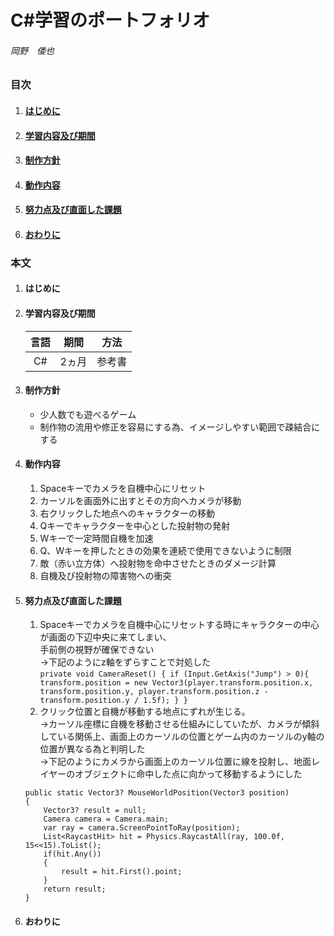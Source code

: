 # C#学習のポートフォリオ
###### 岡野　倭也
  

### 目次

1. #### [はじめに](#はじめに)
1. #### [学習内容及び期間](#学習内容及び期間)
1. #### [制作方針](#制作方針)
1. #### [動作内容](#動作内容)
1. #### [努力点及び直面した課題](#努力点及び直面した課題)
1. #### [おわりに](#おわりに)



### 本文

1. #### はじめに

1. #### 学習内容及び期間

    |言語|期間|方法|
    |:--:|:--:|:--:|
    |C#|2ヵ月|参考書|

1. #### 制作方針

    * 少人数でも遊べるゲーム
    * 制作物の流用や修正を容易にする為、イメージしやすい範囲で疎結合にする

1. #### 動作内容

    1. Spaceキーでカメラを自機中心にリセット
    1. カーソルを画面外に出すとその方向へカメラが移動
    1. 右クリックした地点へのキャラクターの移動
    1. Qキーでキャラクターを中心とした投射物の発射
    1. Wキーで一定時間自機を加速
    1. Q、Wキーを押したときの効果を連続で使用できないように制限
    1. 敵（赤い立方体）へ投射物を命中させたときのダメージ計算
    1. 自機及び投射物の障害物への衝突

1. #### 努力点及び直面した課題

    1. Spaceキーでカメラを自機中心にリセットする時にキャラクターの中心が画面の下辺中央に来てしまい、  
    手前側の視野が確保できない  
    →下記のようにz軸をずらすことで対処した  
    `private void CameraReset()
    {
        if (Input.GetAxis("Jump") > 0){
            transform.position = new Vector3(player.transform.position.x, transform.position.y, player.transform.position.z - transform.position.y / 1.5f);
        }
    }`
    1. クリック位置と自機が移動する地点にずれが生じる。  
    →カーソル座標に自機を移動させる仕組みにしていたが、カメラが傾斜している関係上、画面上のカーソルの位置とゲーム内のカーソルのy軸の位置が異なる為と判明した  
    →下記のようにカメラから画面上のカーソル位置に線を投射し、地面レイヤーのオブジェクトに命中した点に向かって移動するようにした  
    ```
    public static Vector3? MouseWorldPosition(Vector3 position)
    {
        Vector3? result = null;
        Camera camera = Camera.main;
        var ray = camera.ScreenPointToRay(position);
        List<RaycastHit> hit = Physics.RaycastAll(ray, 100.0f, 15<<15).ToList();
        if(hit.Any())
        {
            result = hit.First().point;
        }
        return result;
    }
    ```

1. #### おわりに    